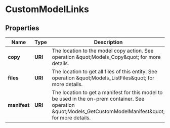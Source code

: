 

# CustomModelLinks


## Properties

| Name | Type | Description | Notes |
|------------ | ------------- | ------------- | -------------|
|**copy** | **URI** | The location to the model copy action. See operation \&quot;Models_Copy\&quot; for more details. |  [optional] [readonly] |
|**files** | **URI** | The location to get all files of this entity. See operation \&quot;Models_ListFiles\&quot; for more details. |  [optional] [readonly] |
|**manifest** | **URI** | The location to get a manifest for this model to be used in the on-prem container. See operation \&quot;Models_GetCustomModelManifest\&quot; for more details. |  [optional] [readonly] |



